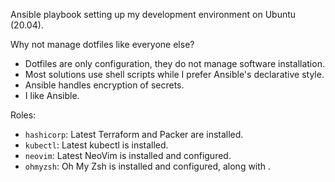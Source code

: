 Ansible playbook setting up my development environment on Ubuntu (20.04).

Why not manage dotfiles like everyone else?
* Dotfiles are only configuration, they do not manage software installation.
* Most solutions use shell scripts while I prefer Ansible's declarative style.
* Ansible handles encryption of secrets.
* I like Ansible.

Roles:
* `hashicorp`: Latest Terraform and Packer are installed.
* `kubectl`: Latest kubectl is installed.
* `neovim`: Latest NeoVim is installed and configured.
* `ohmyzsh`: Oh My Zsh is installed and configured, along with .
